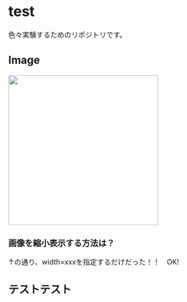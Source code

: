 # test
色々実験するためのリポジトリです。

## Image
<img src="https://github.com/ayapapa/alminium/blob/master/docs/img/alminium.png" width="300"/>

### 画像を縮小表示する方法は？
↑の通り、width=xxxを指定するだけだった！！　OK!

## テストテスト
